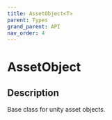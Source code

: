 ```yaml
---
title: AssetObject<T>
parent: Types
grand_parent: API
nav_order: 4
---
```

# AssetObject<T>
## Description
Base class for unity asset objects.
